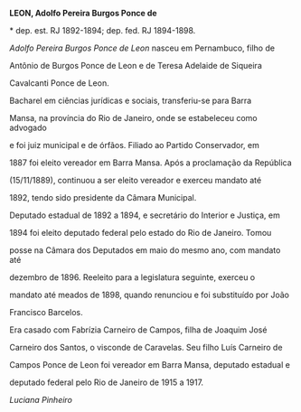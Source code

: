 **LEON, Adolfo Pereira Burgos Ponce de**



\* dep. est. RJ 1892-1894; dep. fed. RJ 1894-1898.



*Adolfo Pereira Burgos Ponce de Leon* nasceu em Pernambuco, filho de

Antônio de Burgos Ponce de Leon e de Teresa Adelaide de Siqueira

Cavalcanti Ponce de Leon.



Bacharel em ciências jurídicas e sociais, transferiu-se para Barra

Mansa, na província do Rio de Janeiro, onde se estabeleceu como advogado

e foi juiz municipal e de órfãos. Filiado ao Partido Conservador, em

1887 foi eleito vereador em Barra Mansa. Após a proclamação da República

(15/11/1889), continuou a ser eleito vereador e exerceu mandato até

1892, tendo sido presidente da Câmara Municipal.



Deputado estadual de 1892 a 1894, e secretário do Interior e Justiça, em

1894 foi eleito deputado federal pelo estado do Rio de Janeiro. Tomou

posse na Câmara dos Deputados em maio do mesmo ano, com mandato até

dezembro de 1896. Reeleito para a legislatura seguinte, exerceu o

mandato até meados de 1898, quando renunciou e foi substituído por João

Francisco Barcelos.



Era casado com Fabrízia Carneiro de Campos, filha de Joaquim José

Carneiro dos Santos, o visconde de Caravelas. Seu filho Luís Carneiro de

Campos Ponce de Leon foi vereador em Barra Mansa, deputado estadual e

deputado federal pelo Rio de Janeiro de 1915 a 1917.



*Luciana Pinheiro*



